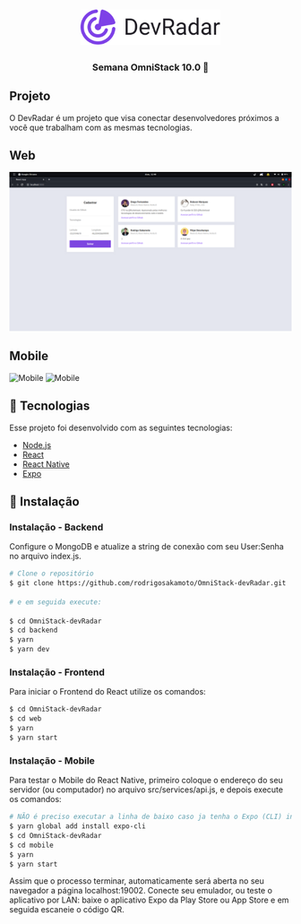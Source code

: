 <h1 align="center">
  <img src=".github/logo.svg" alt="DevRadar" width="250px"/>
</h1>

<h3 align="center">
Semana OmniStack 10.0 🚀 
</h3>

## Projeto

O DevRadar é um projeto que visa conectar desenvolvedores próximos a você que trabalham com as mesmas tecnologias.

## Web
<img src=".github/Frontend.png" alt="Web"/>


## Mobile
<img src="https://user-images.githubusercontent.com/53241028/72396817-b005bf00-371c-11ea-8d20-cec11e8125da.png" alt="Mobile">
<img src="https://user-images.githubusercontent.com/53241028/72396849-c875d980-371c-11ea-8d5b-e05a8d162255.png" alt="Mobile">


## 🚀 Tecnologias

Esse projeto foi desenvolvido com as seguintes tecnologias:

- [Node.js](https://nodejs.org/en/)
- [React](https://reactjs.org/)
- [React Native](https://reactnative.dev/)
- [Expo](https://expo.io/)

## 💾 Instalação

<h3> Instalação - Backend</h3>
<p>Configure o MongoDB e atualize a string de conexão com seu User:Senha no arquivo index.js.</p>

```bash
# Clone o repositório
$ git clone https://github.com/rodrigosakamoto/OmniStack-devRadar.git

# e em seguida execute:

$ cd OmniStack-devRadar
$ cd backend
$ yarn
$ yarn dev
```

<h3>Instalação - Frontend</h3>
<p>Para iniciar o Frontend do React utilize os comandos:</p>

```bash
$ cd OmniStack-devRadar
$ cd web
$ yarn
$ yarn start
```

<h3>Instalação - Mobile</h3>
<p>Para testar o Mobile do React Native, primeiro coloque o endereço do seu servidor (ou computador) no arquivo src/services/api.js, e depois execute os comandos:</p>

```bash
# NÃO é preciso executar a linha de baixo caso ja tenha o Expo (CLI) instalado!
$ yarn global add install expo-cli
$ cd OmniStack-devRadar
$ cd mobile
$ yarn
$ yarn start
```
<p>Assim que o processo terminar, automaticamente será aberta no seu navegador a página localhost:19002. Conecte seu emulador, ou teste o aplicativo por LAN: baixe o aplicativo Expo da Play Store ou App Store e em seguida escaneie o código QR.</p>


